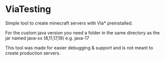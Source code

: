 # ViaTesting
Simple tool to create minecraft servers with Via* preinstalled.

For the custom java version you need a folder in the same directory as the jar named java-xx (8,11,17,19) e.g. java-17

This tool was made for easier debugging & support and is not meant to create production servers.
